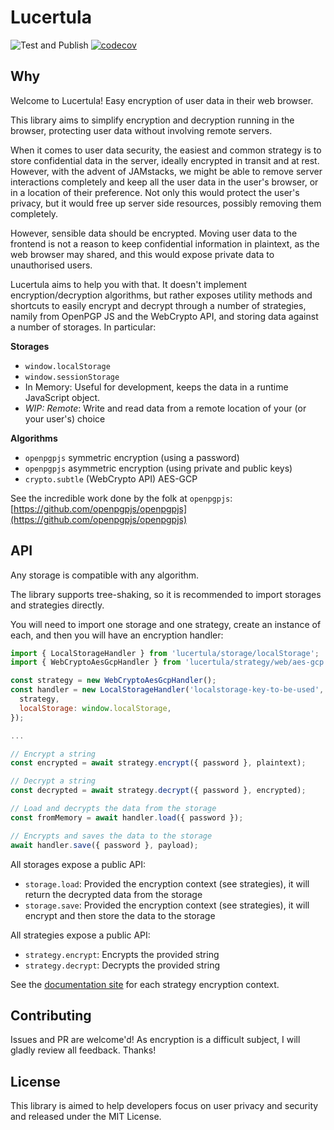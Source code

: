 # Lucertula
![Test and Publish](https://github.com/dipasqualew/lucertula/workflows/Test%20and%20Publish/badge.svg)
[![codecov](https://codecov.io/gh/dipasqualew/lucertula/branch/master/graph/badge.svg)](https://codecov.io/gh/dipasqualew/lucertula)

## Why

Welcome to Lucertula! Easy encryption of user data in their web browser.

This library aims to simplify encryption and decryption running in the browser, protecting user data without involving remote servers.

When it comes to user data security, the easiest and common strategy is to store confidential data in the server, ideally encrypted in transit and at rest. However, with the advent of JAMstacks, we might be able to remove server interactions completely and keep all the user data in the user's browser, or in a location of their preference. Not only this would protect the user's privacy, but it would free up server side resources, possibly removing them completely.

However, sensible data should be encrypted. Moving user data to the frontend is not a reason to keep confidential information in plaintext, as the web browser may shared, and this would expose private data to unauthorised users.

Lucertula aims to help you with that. It doesn't implement encryption/decryption algorithms, but rather exposes utility methods and shortcuts to easily encrypt and decrypt through a number of strategies, namily from OpenPGP JS and the WebCrypto API, and storing data against a number of storages. In particular:

**Storages**

- `window.localStorage`
- `window.sessionStorage`
- In Memory: Useful for development, keeps the data in a runtime JavaScript object.
- _WIP: Remote_: Write and read data from a remote location of your (or your user's) choice

**Algorithms**

- `openpgpjs` symmetric encryption (using a password)
- `openpgpjs` asymmetric encryption (using private and public keys)
- `crypto.subtle` (WebCrypto API) AES-GCP

See the incredible work done by the folk at `openpgpjs`:
[https://github.com/openpgpjs/openpgpjs](https://github.com/openpgpjs/openpgpjs)

## API

Any storage is compatible with any algorithm.

The library supports tree-shaking, so it is recommended to import storages and strategies directly.

You will need to import one storage and one strategy, create an instance of each, and then you will have an encryption handler:

```js
import { LocalStorageHandler } from 'lucertula/storage/localStorage';
import { WebCryptoAesGcpHandler } from 'lucertula/strategy/web/aes-gcp';

const strategy = new WebCryptoAesGcpHandler();
const handler = new LocalStorageHandler('localstorage-key-to-be-used', {
  strategy,
  localStorage: window.localStorage,
});

...

// Encrypt a string
const encrypted = await strategy.encrypt({ password }, plaintext);

// Decrypt a string
const decrypted = await strategy.decrypt({ password }, encrypted);

// Load and decrypts the data from the storage
const fromMemory = await handler.load({ password });

// Encrypts and saves the data to the storage
await handler.save({ password }, payload);

```

All storages expose a public API:

- `storage.load`: Provided the encryption context (see strategies), it will return the decrypted data from the storage
- `storage.save`: Provided the encryption context (see strategies), it will encrypt and then store the data to the storage

All strategies expose a public API:

- `strategy.encrypt`: Encrypts the provided string
- `strategy.decrypt`: Decrypts the provided string

See the [documentation site](https://keylocal.dipasqualew.com/) for each strategy encryption context.

## Contributing

Issues and PR are welcome'd! As encryption is a difficult subject, I will gladly review all feedback. Thanks!

## License

This library is aimed to help developers focus on user privacy and security and released under the MIT License.
